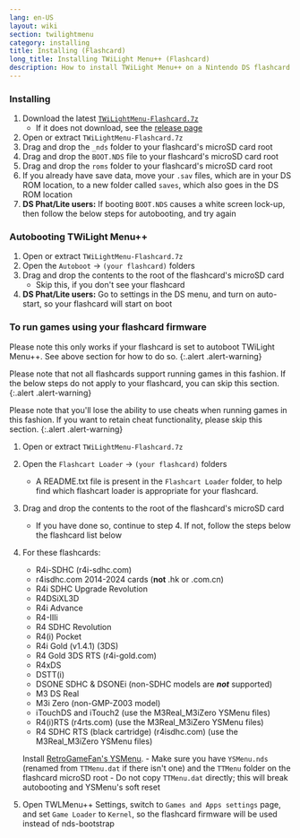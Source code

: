 ```yaml
---
lang: en-US
layout: wiki
section: twilightmenu
category: installing
title: Installing (Flashcard)
long_title: Installing TWiLight Menu++ (Flashcard)
description: How to install TWiLight Menu++ on a Nintendo DS flashcard
---
```


### Installing
1. Download the latest [`TWiLightMenu-Flashcard.7z`](https://github.com/DS-Homebrew/TWiLightMenu/releases/latest/download/TWiLightMenu-Flashcard.7z)
    - If it does not download, see the [release page](https://github.com/DS-Homebrew/TWiLightMenu/releases/latest)
1. Open or extract `TWiLightMenu-Flashcard.7z`
1. Drag and drop the `_nds` folder to your flashcard's microSD card root
1. Drag and drop the `BOOT.NDS` file to your flashcard's microSD card root
1. Drag and drop the `roms` folder to your flashcard's microSD card root
1. If you already have save data, move your `.sav` files, which are in your DS ROM location, to a new folder called `saves`, which also goes in the DS ROM location
1. **DS Phat/Lite users:** If booting `BOOT.NDS` causes a white screen lock-up, then follow the below steps for autobooting, and try again

### Autobooting TWiLight Menu++
1. Open or extract `TWiLightMenu-Flashcard.7z`
1. Open the `Autoboot` -> `(your flashcard)` folders
1. Drag and drop the contents to the root of the flashcard's microSD card
    - Skip this, if you don't see your flashcard
1. **DS Phat/Lite users:** Go to settings in the DS menu, and turn on auto-start, so your flashcard will start on boot

### To run games using your flashcard firmware

Please note this only works if your flashcard is set to autoboot TWiLight Menu++. See above section for how to do so.
{:.alert .alert-warning}

Please note that not all flashcards support running games in this fashion. If the below steps do not apply to your flashcard, you can skip this section.
{:.alert .alert-warning}

Please note that you'll lose the ability to use cheats when running games in this fashion. If you want to retain cheat functionality, please skip this section.
{:.alert .alert-warning}

1. Open or extract `TWiLightMenu-Flashcard.7z`
1. Open the `Flashcart Loader` -> `(your flashcard)` folders
    - A README.txt file is present in the `Flashcart Loader` folder, to help find which flashcart loader is appropriate for your flashcard.
1. Drag and drop the contents to the root of the flashcard's microSD card
    - If you have done so, continue to step 4. If not, follow the steps below the flashcard list below

1. For these flashcards:
    - R4i-SDHC (r4i-sdhc.com)
    - r4isdhc.com 2014-2024 cards (**not** .hk or .com.cn)
    - R4i SDHC Upgrade Revolution
    - R4DSiXL3D
    - R4i Advance
    - R4-IIIi
    - R4 SDHC Revolution
    - R4(i) Pocket
    - R4i Gold (v1.4.1) (3DS)
    - R4 Gold 3DS RTS (r4i-gold.com)
    - R4xDS
    - DSTT(i)
    - DSONE SDHC & DSONEi (non-SDHC models are ***not*** supported)
    - M3 DS Real
    - M3i Zero (non-GMP-Z003 model)
    - iTouchDS and iTouch2 (use the M3Real_M3iZero YSMenu files)
    - R4(i)RTS (r4rts.com) (use the M3Real_M3iZero YSMenu files)
    - R4 SDHC RTS (black cartridge) (r4isdhc.com) (use the M3Real_M3iZero YSMenu files)

    Install [RetroGameFan's YSMenu](https://gbatemp.net/download/35737/).
        - Make sure you have `YSMenu.nds` (renamed from `TTMenu.dat` if there isn't one) and the `TTMenu` folder on the flashcard microSD root
        - Do not copy `TTMenu.dat` directly; this will break autobooting and YSMenu's soft reset
1. Open TWLMenu++ Settings, switch to `Games and Apps settings` page, and set `Game Loader` to `Kernel`, so the flashcard firmware will be used instead of nds-bootstrap
